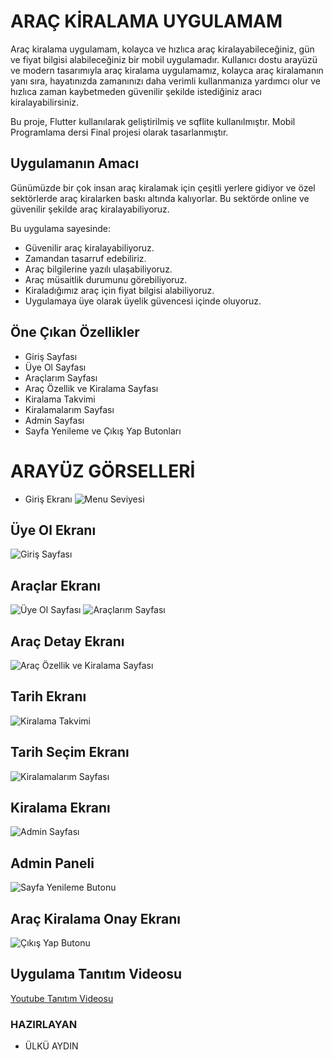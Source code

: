 # ARAÇ KİRALAMA UYGULAMAM

Araç kiralama uygulamam, kolayca ve hızlıca araç kiralayabileceğiniz, gün ve fiyat bilgisi alabileceğiniz bir mobil uygulamadır. Kullanıcı dostu arayüzü ve modern tasarımıyla araç kiralama uygulamamız, kolayca araç kiralamanın yanı sıra, hayatınızda zamanınızı daha verimli kullanmanıza yardımcı olur ve hızlıca zaman kaybetmeden güvenilir şekilde istediğiniz aracı kiralayabilirsiniz.

Bu proje, Flutter kullanılarak geliştirilmiş ve sqflite kullanılmıştır. Mobil Programlama dersi Final projesi olarak tasarlanmıştır.

## Uygulamanın Amacı
Günümüzde bir çok insan araç kiralamak için çeşitli yerlere gidiyor ve özel sektörlerde araç kiralarken baskı altında kalıyorlar. Bu sektörde online ve güvenilir şekilde araç kiralayabiliyoruz.

Bu uygulama sayesinde:
- Güvenilir araç kiralayabiliyoruz.
- Zamandan tasarruf edebiliriz.
- Araç bilgilerine yazılı ulaşabiliyoruz.
- Araç müsaitlik durumunu görebiliyoruz.
- Kiraladığımız araç için fiyat bilgisi alabiliyoruz.
- Uygulamaya üye olarak üyelik güvencesi içinde oluyoruz.

## Öne Çıkan Özellikler
- Giriş Sayfası
- Üye Ol Sayfası
- Araçlarım Sayfası
- Araç Özellik ve Kiralama Sayfası
- Kiralama Takvimi
- Kiralamalarım Sayfası
- Admin Sayfası
- Sayfa Yenileme ve Çıkış Yap Butonları

#  ARAYÜZ GÖRSELLERİ
 *  Giriş Ekranı
![Menu Seviyesi](https://github.com/user-attachments/assets/ace2fc1f-b5fb-4737-bebc-39137418e842)
## Üye Ol Ekranı
![Giriş Sayfası](https://github.com/user-attachments/assets/aa33c99d-f3a8-4476-8228-a7c000bfc3d6)
## Araçlar Ekranı
![Üye Ol Sayfası](https://github.com/user-attachments/assets/da5a3e9a-e29e-4447-ab7c-215ebc7a499e)
![Araçlarım Sayfası](https://github.com/user-attachments/assets/9f1140d1-4c4f-4a37-9c2e-42399365b831)
## Araç Detay Ekranı
![Araç Özellik ve Kiralama Sayfası](https://github.com/user-attachments/assets/6a884c2e-52d0-417d-94ad-84f41afb1723)
## Tarih Ekranı
![Kiralama Takvimi](https://github.com/user-attachments/assets/54a8d06a-7d39-4674-b341-4022df892a66)
## Tarih Seçim Ekranı
![Kiralamalarım Sayfası](https://github.com/user-attachments/assets/0e0703f8-57c8-49e3-a76f-679435d8e217)
## Kiralama Ekranı
![Admin Sayfası](https://github.com/user-attachments/assets/66a91368-526a-4649-b0b2-572277efc512)
## Admin Paneli
![Sayfa Yenileme Butonu](https://github.com/user-attachments/assets/15fc7b02-ccb7-4b66-912f-669ce0671ff0)
## Araç Kiralama Onay Ekranı
![Çıkış Yap Butonu](https://github.com/user-attachments/assets/dc63ec05-7074-418b-931b-656d76843cc5)

## Uygulama Tanıtım Videosu
[Youtube Tanıtım Videosu](https://youtu.be/rK33kYZiI8M?si=zohZBiJi_3BkVqYH)
### HAZIRLAYAN
- ÜLKÜ AYDIN 
